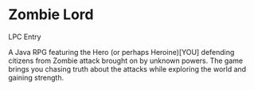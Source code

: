 Zombie Lord
===========

LPC Entry

A Java RPG featuring the Hero (or perhaps Heroine)[YOU] defending citizens from Zombie attack brought on by unknown powers.
The game brings you chasing truth about the attacks while exploring the world and gaining strength.

